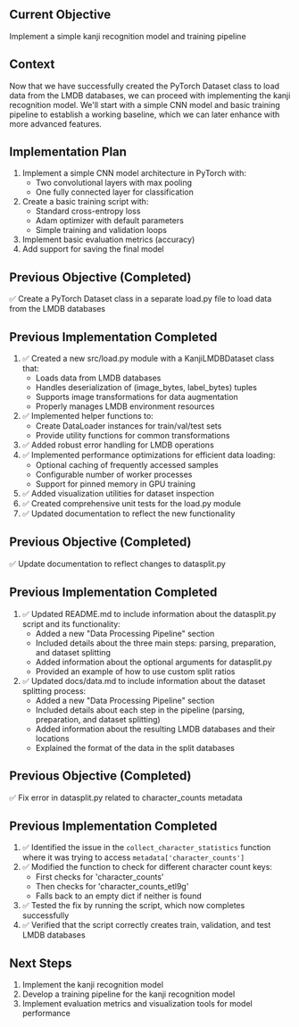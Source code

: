 ## Current Objective
Implement a simple kanji recognition model and training pipeline

## Context
Now that we have successfully created the PyTorch Dataset class to load data from the LMDB databases, we can proceed with implementing the kanji recognition model. We'll start with a simple CNN model and basic training pipeline to establish a working baseline, which we can later enhance with more advanced features.

## Implementation Plan
1. Implement a simple CNN model architecture in PyTorch with:
   - Two convolutional layers with max pooling
   - One fully connected layer for classification
2. Create a basic training script with:
   - Standard cross-entropy loss
   - Adam optimizer with default parameters
   - Simple training and validation loops
3. Implement basic evaluation metrics (accuracy)
4. Add support for saving the final model

## Previous Objective (Completed)
✅ Create a PyTorch Dataset class in a separate load.py file to load data from the LMDB databases

## Previous Implementation Completed
1. ✅ Created a new src/load.py module with a KanjiLMDBDataset class that:
   - Loads data from LMDB databases
   - Handles deserialization of (image_bytes, label_bytes) tuples
   - Supports image transformations for data augmentation
   - Properly manages LMDB environment resources
2. ✅ Implemented helper functions to:
   - Create DataLoader instances for train/val/test sets
   - Provide utility functions for common transformations
3. ✅ Added robust error handling for LMDB operations
4. ✅ Implemented performance optimizations for efficient data loading:
   - Optional caching of frequently accessed samples
   - Configurable number of worker processes
   - Support for pinned memory in GPU training
5. ✅ Added visualization utilities for dataset inspection
6. ✅ Created comprehensive unit tests for the load.py module
7. ✅ Updated documentation to reflect the new functionality

## Previous Objective (Completed)
✅ Update documentation to reflect changes to datasplit.py

## Previous Implementation Completed
1. ✅ Updated README.md to include information about the datasplit.py script and its functionality:
   - Added a new "Data Processing Pipeline" section
   - Included details about the three main steps: parsing, preparation, and dataset splitting
   - Added information about the optional arguments for datasplit.py
   - Provided an example of how to use custom split ratios
2. ✅ Updated docs/data.md to include information about the dataset splitting process:
   - Added a new "Data Processing Pipeline" section
   - Included details about each step in the pipeline (parsing, preparation, and dataset splitting)
   - Added information about the resulting LMDB databases and their locations
   - Explained the format of the data in the split databases

## Previous Objective (Completed)
✅ Fix error in datasplit.py related to character_counts metadata

## Previous Implementation Completed
1. ✅ Identified the issue in the `collect_character_statistics` function where it was trying to access `metadata['character_counts']`
2. ✅ Modified the function to check for different character count keys:
   - First checks for 'character_counts'
   - Then checks for 'character_counts_etl9g'
   - Falls back to an empty dict if neither is found
3. ✅ Tested the fix by running the script, which now completes successfully
4. ✅ Verified that the script correctly creates train, validation, and test LMDB databases

## Next Steps
1. Implement the kanji recognition model
2. Develop a training pipeline for the kanji recognition model
3. Implement evaluation metrics and visualization tools for model performance
